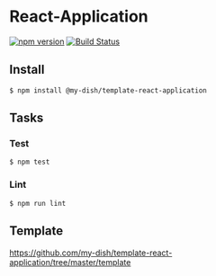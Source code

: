 # React-Application

[![npm version](https://badge.fury.io/js/%40my-dish%2Ftemplate-react-application.svg)](https://badge.fury.io/js/%40my-dish%2Ftemplate-react-application)
[![Build Status](https://travis-ci.org/my-dish/template-react-application.svg?branch=master)](https://travis-ci.org/my-dish/template-react-application)

## Install
```
$ npm install @my-dish/template-react-application
```

## Tasks
### Test
```
$ npm test
```

### Lint
```
$ npm run lint
```

## Template
https://github.com/my-dish/template-react-application/tree/master/template
